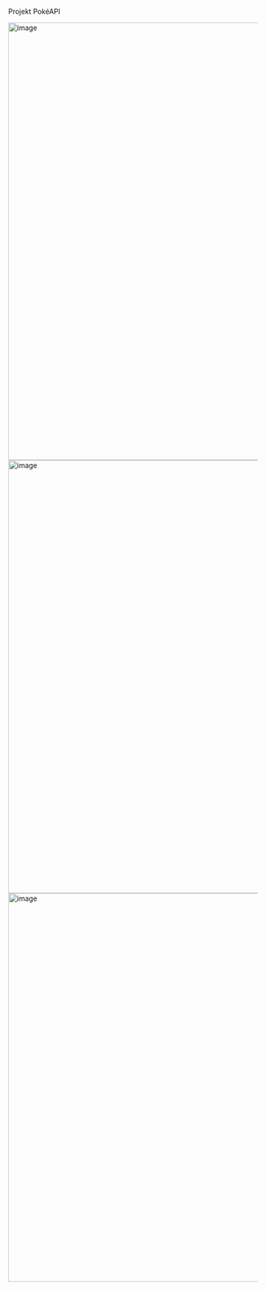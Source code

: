 Projekt PokéAPI

<img width="1455" height="883" alt="image" src="https://github.com/user-attachments/assets/5ff6f1bd-e894-4763-b630-4a2558e31a44" />


<img width="1517" height="874" alt="image" src="https://github.com/user-attachments/assets/1b5d3322-5c95-4bdb-91f8-049059d05949" />


<img width="1539" height="784" alt="image" src="https://github.com/user-attachments/assets/7c0aebfd-249b-4379-8b5d-ef1ad485e28f" />
